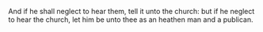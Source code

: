 And if he shall neglect to hear them, tell it unto the church: but if he neglect to hear the church, let him be unto thee as an heathen man and a publican.

